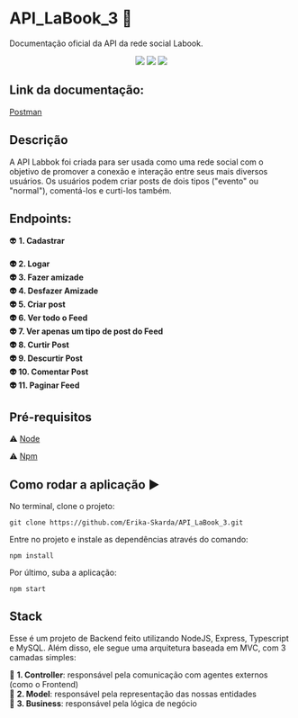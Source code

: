 # API_LaBook_3 :rocket:
Documentação oficial da API da rede social Labook.

<p align="center">

  <img src="https://img.shields.io/static/v1?label=javascript&message=language&color=green&style=for-the-badge&logo=JAVASCRIPT"/>
  <img src="https://img.shields.io/static/v1?label=typescript&message=language&color=blue&style=for-the-badge&logo=TYPESCRIPT"/>
  <img src="https://img.shields.io/static/v1?label=node&message=language&color=purple&style=for-the-badge&logo="NODE"/>
</p>

## Link da documentação:

[Postman](https://documenter.getpostman.com/view/10904258/T17AjBDu?version=latest)

## Descrição
A API Labbok foi criada para ser usada como uma rede social com o objetivo de promover a conexão e interação entre seus mais diversos usuários. Os usuários podem criar posts de dois tipos ("evento" ou "normal"), comentá-los e curti-los também. 

## Endpoints:

:alien: <b> 1. Cadastrar </br></br>
:alien: 2. Logar</br>
:alien: 3. Fazer amizade</br>
:alien: 4. Desfazer Amizade</br>
:alien: 5. Criar post</br>
:alien: 6. Ver todo o Feed</br>
:alien: 7. Ver apenas um tipo de post do Feed</br>
:alien: 8. Curtir Post</br>
:alien: 9. Descurtir Post</br> 
:alien: 10. Comentar Post</br>
:alien: 11. Paginar Feed</br> </b>

## Pré-requisitos

:warning: [Node](https://nodejs.org/en/download/)

:warning: [Npm](https://www.npmjs.com/)

## Como rodar a aplicação :arrow_forward:

No terminal, clone o projeto: 

```
git clone https://github.com/Erika-Skarda/API_LaBook_3.git
```
Entre no projeto e instale as dependências através do comando:
```
npm install
```
Por último, suba a aplicação: 
```
npm start
```

## Stack
Esse é um projeto de Backend feito utilizando NodeJS, Express, Typescript 
e MySQL. Além disso, ele segue uma arquitetura baseada em MVC, com 3 camadas 
simples:

:rocket: <b>1. Controller</b>: responsável pela comunicação com agentes externos 
(como o Frontend)</br>
:rocket: <b>2. Model</b>: responsável pela representação das nossas entidades </br>
:rocket: <b>3. Business</b>: responsável pela lógica de negócio</br>
